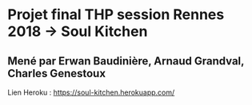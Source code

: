 # Projet final THP session Rennes 2018 -> Soul Kitchen

## Mené par Erwan Baudinière, Arnaud Grandval, Charles Genestoux

Lien Heroku : https://soul-kitchen.herokuapp.com/